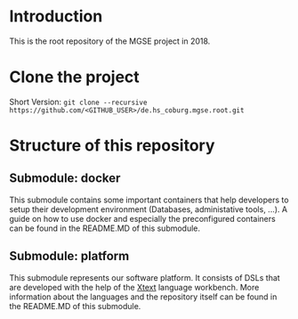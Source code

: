 # Introduction
This is the root repository of the MGSE project in 2018.

# Clone the project
Short Version: `git clone --recursive https://github.com/<GITHUB_USER>/de.hs_coburg.mgse.root.git`

# Structure of this repository
## Submodule: docker
This submodule contains some important containers that help developers to setup their development environment (Databases, administative tools, ...). A guide on how to use docker and especially the preconfigured containers can be found in the README.MD of this submodule.

## Submodule: platform
This submodule represents our software platform. It consists of DSLs that are developed with the help of the [Xtext](https://www.eclipse.org/Xtext/) language workbench. More information about the languages and the repository itself can be found in the README.MD of this submodule.